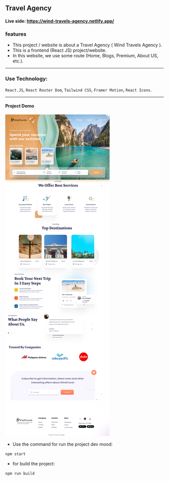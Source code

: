 ## Travel Agency

#### Live side: https://wind-travels-agency.netlify.app/

### features

- This project / website is about a Travel Agency ( Wind Travels Agency ).
- This is a frontend (React JS) project/website.
- In this website, we use some route (Home, Blogs, Premium, About US, etc.).
<hr />

### Use Technology:

`React.JS`, `React Router Dom`, `Tailwind CSS`, `Framer Motion`, `React Icons`.

<hr />

#### Project Demo

![preview img](/src/Assets/images/project_homies_demo.png)

- Use the command for run the project dev mood:

```bash
npm start
```

- for build the project:

```bash
npm run build
```
